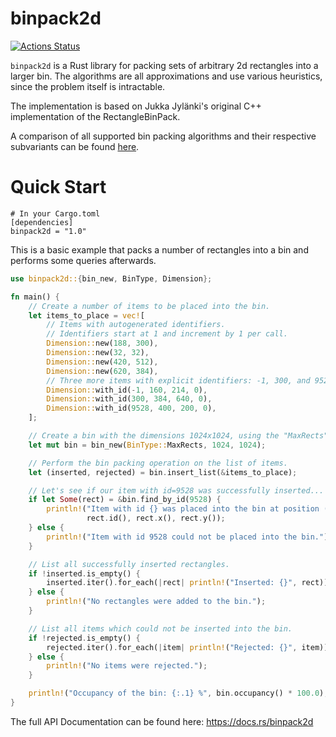 # binpack2d

[![Actions Status](https://github.com/InfinityTools/binpack2d/workflows/Cargo%20Build%20%26%20Test/badge.svg)](https://github.com/InfinityTools/binpack2d/actions)

`binpack2d` is a Rust library for packing sets of arbitrary 2d rectangles into a larger bin.
The algorithms are all approximations and use various heuristics, since the problem itself is intractable.

The implementation is based on Jukka Jylänki's original C++ implementation of the RectangleBinPack.

A comparison of all supported bin packing algorithms and their respective subvariants can be found
<a href="https://github.com/InfinityTools/binpack2d/blob/comparison/comparison.md">here</a>.

# Quick Start

```
# In your Cargo.toml
[dependencies]
binpack2d = "1.0"
```

This is a basic example that packs a number of rectangles into a bin and performs some queries afterwards.

```rust
use binpack2d::{bin_new, BinType, Dimension};

fn main() {
    // Create a number of items to be placed into the bin.
    let items_to_place = vec![
        // Items with autogenerated identifiers.
        // Identifiers start at 1 and increment by 1 per call.
        Dimension::new(188, 300),
        Dimension::new(32, 32),
        Dimension::new(420, 512),
        Dimension::new(620, 384),
        // Three more items with explicit identifiers: -1, 300, and 9528 respectively
        Dimension::with_id(-1, 160, 214, 0),
        Dimension::with_id(300, 384, 640, 0),
        Dimension::with_id(9528, 400, 200, 0),
    ];

    // Create a bin with the dimensions 1024x1024, using the "MaxRects" bin type.
    let mut bin = bin_new(BinType::MaxRects, 1024, 1024);

    // Perform the bin packing operation on the list of items.
    let (inserted, rejected) = bin.insert_list(&items_to_place);

    // Let's see if our item with id=9528 was successfully inserted...
    if let Some(rect) = &bin.find_by_id(9528) {
        println!("Item with id {} was placed into the bin at position (x: {}, y: {})",
                 rect.id(), rect.x(), rect.y());
    } else {
        println!("Item with id 9528 could not be placed into the bin.");
    }

    // List all successfully inserted rectangles.
    if !inserted.is_empty() {
        inserted.iter().for_each(|rect| println!("Inserted: {}", rect));
    } else {
        println!("No rectangles were added to the bin.");
    }

    // List all items which could not be inserted into the bin.
    if !rejected.is_empty() {
        rejected.iter().for_each(|item| println!("Rejected: {}", item));
    } else {
        println!("No items were rejected.");
    }

    println!("Occupancy of the bin: {:.1} %", bin.occupancy() * 100.0);
}
```

The full API Documentation can be found here: https://docs.rs/binpack2d

